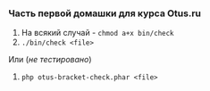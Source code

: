 ### Часть первой домашки для курса Otus.ru

1. На всякий случай - `chmod a+x bin/check`
2. `./bin/check <file>`

Или (_не тестировано_)

1. `php otus-bracket-check.phar <file>`